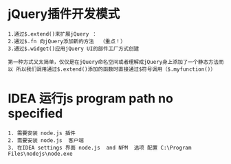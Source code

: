 # jQuery插件开发模式
    1.通过$.extend()来扩展jQuery ： 
    2.通过$.fn 向jQuery添加新的方法  （重点！）
    3.通过$.widget()应用jQuery UI的部件工厂方式创建
    
    第一种方式又太简单，仅仅是在jQuery命名空间或者理解成jQuery身上添加了一个静态方法而以 所以我们调用通过$.extend()添加的函数时直接通过$符号调用（$.myfunction()）
    
    
    
    
# IDEA 运行js  program path no specified
    1. 需要安装 node.js 插件
    2. 需要安装 node.js  客户端
    3. 在IDEA settings 界面 node.js  and NPM  选项 配置 C:\Program Files\nodejs\node.exe